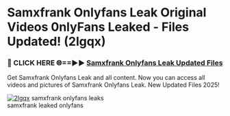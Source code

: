 # Samxfrank Onlyfans Leak Original Videos 0nlyFans Leaked - Files Updated! (2lgqx)

<h3>🔴 CLICK HERE 🌐==►► <a href="https://tinyurl.com/2jnfzry5" rel="nofollow">Samxfrank Onlyfans Leak Updated Files</a></h3>

Get Samxfrank Onlyfans Leak and all content. Now you can access all videos and pictures of Samxfrank Onlyfans Leak. New Updated Files 2025!

[![2lgqx](https://i.imgur.com/GyGTBgg.gif)](https://tinyurl.com/2jnfzry5)
samxfrank onlyfans leaks<br>
samxfrank leaked onlyfans